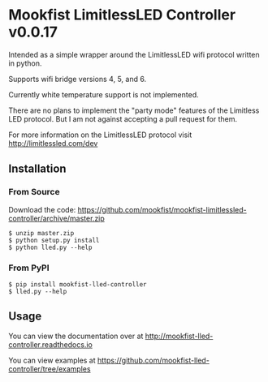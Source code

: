 # Mookfist LimitlessLED Controller v0.0.17

Intended as a simple wrapper around the LimitlessLED wifi protocol written in python.

Supports wifi bridge versions 4, 5, and 6.

Currently white temperature support is not implemented.

There are no plans to implement the "party mode" features of the Limitless LED protocol. But I am not against accepting a pull request for them.

For more information on the LimitlessLED protocol visit http://limitlessled.com/dev

## Installation

### From Source

Download the code: https://github.com/mookfist/mookfist-limitlessled-controller/archive/master.zip

```
$ unzip master.zip
$ python setup.py install
$ python lled.py --help
```

### From PyPI

```
$ pip install mookfist-lled-controller
$ lled.py --help
```

## Usage

You can view the documentation over at http://mookfist-lled-controller.readthedocs.io

You can view examples at https://github.com/mookfist-lled-controller/tree/examples
